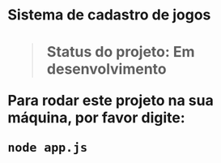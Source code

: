 <h1>Sistema de cadastro de jogos<h1>

>Status do projeto: Em desenvolvimento

Para rodar este projeto na sua máquina, por favor digite:

```
node app.js
```
